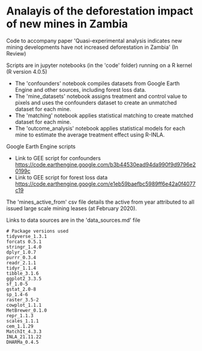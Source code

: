 # Analayis of the deforestation impact of new mines in Zambia

Code to accompany paper 'Quasi-experimental analysis indicates new mining developments have not increased deforestation in Zambia' (In Review)

Scripts are in jupyter notebooks (in the 'code' folder) running on a R kernel (R version 4.0.5)

  * The 'confounders' notebook compiles datasets from Google Earth Engine and other sources, including forest loss data. 
  * The 'mine_datasets' notebook assigns treatment and control value to pixels and uses the confounders dataset to create an unmatched dataset for each mine. 
  * The 'matching' notebook applies statistical matching to create matched dataset for each mine. 
  * The 'outcome_analysis' notebook applies statistical models for each mine to estimate the average treatment effect using R-INLA.

Google Earth Engine scripts

- Link to GEE script for confounders https://code.earthengine.google.com/b3b44530ead94da990f9d9796e20199c
- Link to GEE script for forest loss data https://code.earthengine.google.com/e1eb59baefbc5989ff6e42a0f4077c19

The 'mines_active_from' csv file details the active from year attributed to all issued large scale mining leases (at February 2020). 

Links to data sources are in the 'data_sources.md' file  

```
# Package versions used
tidyverse_1.3.1
forcats 0.5.1
stringr_1.4.0  
dplyr_1.0.7     
purrr_0.3.4     
readr_2.1.1
tidyr_1.1.4
tibble_3.1.6
ggplot2_3.3.5   
sf_1.0-5
gstat_2.0-8
sp_1.4-6
raster_3.5-2 
cowplot_1.1.1
MetBrewer_0.1.0 
repr_1.1.3
scales_1.1.1
cem_1.1.29
MatchIt_4.3.3
INLA_21.11.22
DHARMa_0.4.5             
```

